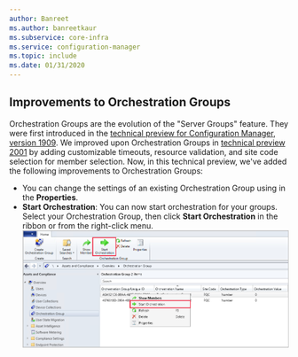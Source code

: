 ```yaml
---
author: Banreet
ms.author: banreetkaur
ms.subservice: core-infra
ms.service: configuration-manager
ms.topic: include
ms.date: 01/31/2020
---
```


## <a name="bkmk_orch"></a> Improvements to Orchestration Groups
<!--3098816-->
Orchestration Groups are the evolution of the "Server Groups" feature. They were first introduced in the [technical preview for Configuration Manager, version 1909](../../../2019/technical-preview-1909.md#bkmk_OGs). We improved upon Orchestration Groups in [technical preview 2001](../../technical-preview-2001.md#bkmk_orch) by adding customizable timeouts, resource validation, and site code selection for member selection. Now, in this technical preview, we've added the following improvements to Orchestration Groups:


- You can change the settings of an existing Orchestration Group using in the **Properties**.
- **Start Orchestration**: You can now start orchestration for your groups. Select your Orchestration Group, then click **Start Orchestration** in the ribbon or from the right-click menu.
[![Start Orchestration ](../../media/3098816-start-orchestration.png)](../../media/3098816-start-orchestration.png#lightbox)

